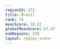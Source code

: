```yaml
---
regionId: 171
title: Brazil
rank: 74
meanScore: 70.22
globalMeanScore: 67.47
numRegions: 220
layout: region_score
---
```

